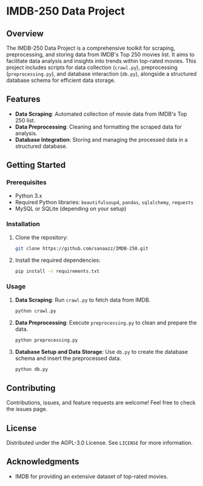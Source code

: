 # IMDB-250 Data Project

## Overview
The IMDB-250 Data Project is a comprehensive toolkit for scraping, preprocessing, and storing data from IMDB's Top 250 movies list. It aims to facilitate data analysis and insights into trends within top-rated movies. This project includes scripts for data collection (`crawl.py`), preprocessing (`preprocessing.py`), and database interaction (`db.py`), alongside a structured database schema for efficient data storage.

## Features
- **Data Scraping**: Automated collection of movie data from IMDB's Top 250 list.
- **Data Preprocessing**: Cleaning and formatting the scraped data for analysis.
- **Database Integration**: Storing and managing the processed data in a structured database.

## Getting Started

### Prerequisites
- Python 3.x
- Required Python libraries: `beautifulsoup4`, `pandas`, `sqlalchemy`, `requests`
- MySQL or SQLite (depending on your setup)

### Installation
1. Clone the repository: 
    ```bash
    git clone https://github.com/sanaazz/IMDB-250.git
2. Install the required dependencies:
    ```bash
    pip install -r requirements.txt

### Usage
1. **Data Scraping**: Run `crawl.py` to fetch data from IMDB.
    ```bash
    python crawl.py
   
2. **Data Preprocessing**: Execute `preprocessing.py` to clean and prepare the data.
    ```bash
    python preprocessing.py
   
3. **Database Setup and Data Storage**: Use `db.py` to create the database schema and insert the preprocessed data.
    ```bash
    python db.py

## Contributing
Contributions, issues, and feature requests are welcome! Feel free to check the issues page.

## License
Distributed under the AGPL-3.0 License. See `LICENSE` for more information.

## Acknowledgments
- IMDB for providing an extensive dataset of top-rated movies.

